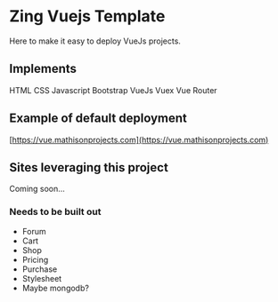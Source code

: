 # Zing Vuejs Template

Here to make it easy to deploy VueJs projects.

## Implements
HTML
CSS
Javascript
Bootstrap
VueJs
Vuex
Vue Router

## Example of default deployment

[https://vue.mathisonprojects.com](https://vue.mathisonprojects.com)

## Sites leveraging this project

Coming soon...

### Needs to be built out

- Forum
- Cart
- Shop
- Pricing
- Purchase
- Stylesheet
- Maybe mongodb?
